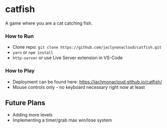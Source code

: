 # catfish
A game where you are a cat catching fish.



### How to Run
- Clone repo: `git clone https://github.com/jaclynonacloud/catfish.git`
- `yarn` or `npm install`
- `http-server` or use Live Server extension in VS-Code

### How to Play
- Deployment can be found here: https://jaclynonacloud.github.io/catfish/
- Mouse controls only - no keyboard necessary right now at least


## Future Plans
- Adding more levels
- Implementing a timer/grab max win/lose system
